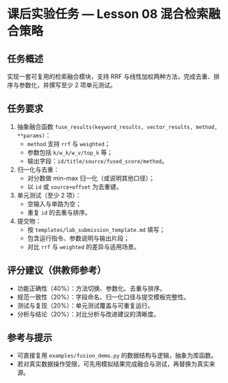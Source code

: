 # 课后实验任务 — Lesson 08 混合检索融合策略

## 任务概述
实现一套可复用的检索融合模块，支持 RRF 与线性加权两种方法，完成去重、排序与参数化，并撰写至少 2 项单元测试。

## 任务要求
1. 抽象融合函数 `fuse_results(keyword_results, vector_results, method, **params)`：
   - `method` 支持 `rrf` 与 `weighted`；
   - 参数包括 `k/w_k/w_v/top_k` 等；
   - 输出字段：`id/title/source/fused_score/method`。
2. 归一化与去重：
   - 对分数做 min-max 归一化（或说明其他口径）；
   - 以 `id` 或 `source+offset` 为去重键。
3. 单元测试（至少 2 项）：
   - 空输入与单路为空；
   - 重复 `id` 的去重与排序。
4. 提交物：
   - 按 `templates/lab_submission_template.md` 填写；
   - 包含运行指令、参数说明与输出片段；
   - 对比 `rrf` 与 `weighted` 的差异与适用场景。

## 评分建议（供教师参考）
- 功能正确性（40%）：方法切换、参数化、去重与排序。
- 规范一致性（20%）：字段命名、归一化口径与提交模板完整性。
- 测试与复现（20%）：单元测试覆盖与可重复运行。
- 分析与结论（20%）：对比分析与改进建议的清晰度。

## 参考与提示
- 可直接复用 `examples/fusion_demo.py` 的数据结构与逻辑，抽象为库函数。
- 若对真实数据操作受限，可先用模拟结果完成融合与测试，再替换为真实来源。